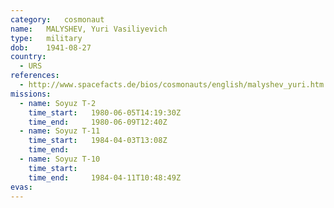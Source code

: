 ```yaml
---
category:	cosmonaut
name:	MALYSHEV, Yuri Vasiliyevich 
type:	military
dob:	1941-08-27
country:
  - URS
references:
  - http://www.spacefacts.de/bios/cosmonauts/english/malyshev_yuri.htm
missions:
  - name: Soyuz T-2
    time_start:   1980-06-05T14:19:30Z
    time_end:     1980-06-09T12:40Z
  - name: Soyuz T-11
    time_start:   1984-04-03T13:08Z
    time_end:     
  - name: Soyuz T-10
    time_start:   
    time_end:     1984-04-11T10:48:49Z
evas:
---
```

